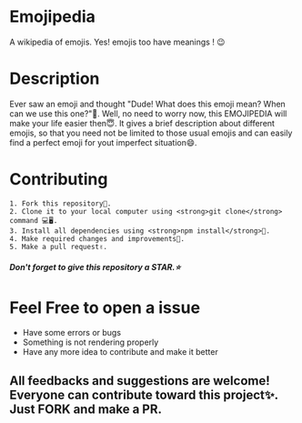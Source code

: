 # Emojipedia 

A wikipedia of emojis. Yes! emojis too have meanings ! 😉

# Description

Ever saw an emoji and thought "Dude! What does this emoji mean? When can we use this one?"🤔. 
Well, no need to worry now, this EMOJIPEDIA will make your life easier then😇. It gives a brief description about different emojis, so that you need not be limited to those usual emojis and can easily find a perfect emoji for yout imperfect situation😄.

# Contributing

```
1. Fork this repository📌. 
2. Clone it to your local computer using <strong>git clone</strong> command 💻🖥️.
3. Install all dependencies using <strong>npm install</strong>🧮.
4. Make required changes and improvements🧠.
5. Make a pull request✌️.
```
<h5>Don't forget to give this repository a STAR.⭐</h5>

# Feel Free to open a issue

<ul>
  <li>Have some errors or bugs</li>
  <li>Something is not rendering properly</li>
  <li>Have any more idea to contribute and make it better</li>
</ul>
<h2>All feedbacks and suggestions are welcome! Everyone can contribute toward this project✨. Just <strong>FORK</strong> and make a <strong>PR</strong>.</h2>

